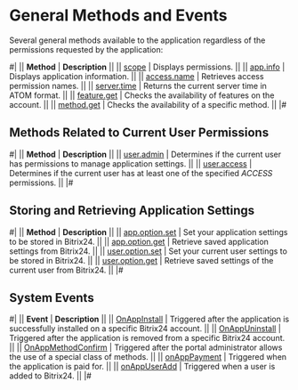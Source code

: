 # General Methods and Events

Several general methods available to the application regardless of the permissions requested by the application:

#|
|| **Method** | **Description** ||
|| [scope](./system/scope.md) | Displays permissions. ||
|| [app.info](./system/app-info.md) | Displays application information. ||
|| [access.name](./system/access-name.md) | Retrieves access permission names. ||
|| [server.time](./system/server-time.md) | Returns the current server time in ATOM format. ||
|| [feature.get](./system/feature-get.md) | Checks the availability of features on the account. ||
|| [method.get](./system/method-get.md) | Checks the availability of a specific method. ||
|#

## Methods Related to Current User Permissions

#|
|| **Method** | **Description** ||
|| [user.admin](./users/user-admin.md) | Determines if the current user has permissions to manage application settings. ||
|| [user.access](./users/user-access.md) | Determines if the current user has at least one of the specified *ACCESS* permissions. ||
|#

## Storing and Retrieving Application Settings

#|
|| **Method** | **Description** ||
|| [app.option.set](./settings/app-option-set.md) | Set your application settings to be stored in Bitrix24. ||
|| [app.option.get](./settings/app-option-get.md) | Retrieve saved application settings from Bitrix24. ||
|| [user.option.set](./settings/user-option-set.md) | Set your current user settings to be stored in Bitrix24. ||
|| [user.option.get](./settings/user-option-get.md) | Retrieve saved settings of the current user from Bitrix24. ||
|#

## System Events

#|
|| **Event** | **Description** ||
|| [OnAppInstall](./events/on-app-install.md) | Triggered after the application is successfully installed on a specific Bitrix24 account. ||
|| [OnAppUninstall](./events/on-app-uninstall.md) | Triggered after the application is removed from a specific Bitrix24 account. ||
|| [OnAppMethodConfirm](./events/on-app-method-confirm.md) | Triggered after the portal administrator allows the use of a special class of methods. ||
|| [onAppPayment](./events/on-app-payment.md) | Triggered when the application is paid for. ||
|| [onAppUserAdd](./events/on-user-add.md) | Triggered when a user is added to Bitrix24. ||
|#